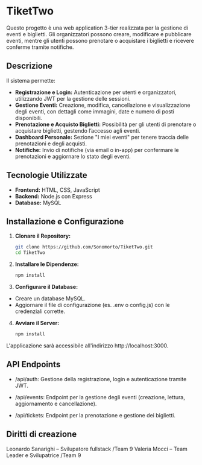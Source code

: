 # TiketTwo
Questo progetto è una web application 3-tier realizzata per la gestione di eventi e biglietti. Gli organizzatori possono creare, modificare e pubblicare eventi, mentre gli utenti possono prenotare o acquistare i biglietti e ricevere conferme tramite notifiche.

## Descrizione

Il sistema permette:
- **Registrazione e Login:** Autenticazione per utenti e organizzatori, utilizzando JWT per la gestione delle sessioni.
- **Gestione Eventi:** Creazione, modifica, cancellazione e visualizzazione degli eventi, con dettagli come immagini, date e numero di posti disponibili.
- **Prenotazione e Acquisto Biglietti:** Possibilità per gli utenti di prenotare o acquistare biglietti, gestendo l’accesso agli eventi.
- **Dashboard Personale:** Sezione "I miei eventi" per tenere traccia delle prenotazioni e degli acquisti.
- **Notifiche:** Invio di notifiche (via email o in-app) per confermare le prenotazioni e aggiornare lo stato degli eventi.

## Tecnologie Utilizzate

- **Frontend:** HTML, CSS, JavaScript
- **Backend:** Node.js con Express
- **Database:** MySQL

## Installazione e Configurazione

1. **Clonare il Repository:**

   ```bash
   git clone https://github.com/Sonomorto/TiketTwo.git
   cd TiketTwo

2. **Installare le Dipendenze:**

   ```bash
   npm install

3. **Configurare il Database:**

 - Creare un database MySQL.
 - Aggiornare il file di configurazione (es. .env o config.js) con le credenziali corrette.
   
4. **Avviare il Server:** 

      ```bash
      npm install
L'applicazione sarà accessibile all'indirizzo http://localhost:3000.

## API Endpoints
- /api/auth:
Gestione della registrazione, login e autenticazione tramite JWT.

- /api/events:
Endpoint per la gestione degli eventi (creazione, lettura, aggiornamento e cancellazione).

- /api/tickets:
Endpoint per la prenotazione e gestione dei biglietti.

## Diritti di creazione
  Leonardo Sanarighi – Svilupatore fullstack /Team 9 
  Valeria Mocci – Team Leader e Svilupatrice /Team 9
